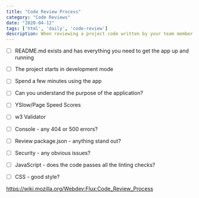 ```yaml
---
title: "Code Review Process"
category: "Code Reviews"
date: "2020-04-12"
tags: ['html', 'daily', 'code-review']
description: When reviewing a project code written by your team member and a peer review is expected, do these checks, get the fixes done and only then promote or accept the code. This checklist is useful for the 'first pass' after a 'code drop'.
---
```


- [ ] README.md exists and has everything you need to get the app up and running

- [ ] The project starts in development mode

- [ ] Spend a few minutes using the app

- [ ] Can you understand the purpose of the application?

- [ ] YSlow/Page Speed Scores

- [ ] w3 Validator

- [ ] Console - any 404 or 500 errors?

- [ ] Review package.json - anything stand out?

- [ ] Security - any obvious issues?

- [ ] JavaScript - does the code passes all the linting checks?

- [ ] CSS - good style?

https://wiki.mozilla.org/Webdev:Flux:Code_Review_Process
